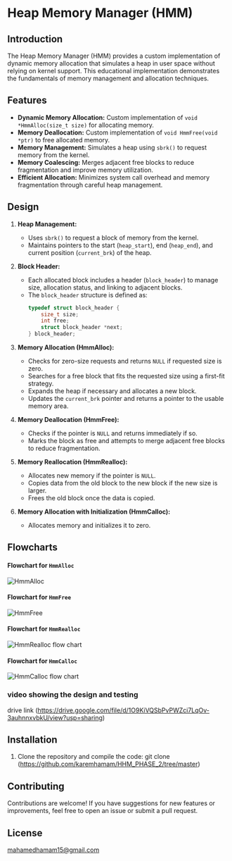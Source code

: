 # Heap Memory Manager (HMM)

## Introduction

The Heap Memory Manager (HMM) provides a custom implementation of dynamic memory allocation that simulates a heap in user space without relying on kernel support. This educational implementation demonstrates the fundamentals of memory management and allocation techniques.

## Features

- **Dynamic Memory Allocation:** Custom implementation of `void *HmmAlloc(size_t size)` for allocating memory.
- **Memory Deallocation:** Custom implementation of `void HmmFree(void *ptr)` to free allocated memory.
- **Memory Management:** Simulates a heap using `sbrk()` to request memory from the kernel.
- **Memory Coalescing:** Merges adjacent free blocks to reduce fragmentation and improve memory utilization.
- **Efficient Allocation:** Minimizes system call overhead and memory fragmentation through careful heap management.

## Design

1. **Heap Management:**
   - Uses `sbrk()` to request a block of memory from the kernel.
   - Maintains pointers to the start (`heap_start`), end (`heap_end`), and current position (`current_brk`) of the heap.

2. **Block Header:**
   - Each allocated block includes a header (`block_header`) to manage size, allocation status, and linking to adjacent blocks.
   - The `block_header` structure is defined as:
     ```c
     typedef struct block_header {
         size_t size;
         int free;
         struct block_header *next;
     } block_header;
     ```

3. **Memory Allocation (HmmAlloc):**
   - Checks for zero-size requests and returns `NULL` if requested size is zero.
   - Searches for a free block that fits the requested size using a first-fit strategy.
   - Expands the heap if necessary and allocates a new block.
   - Updates the `current_brk` pointer and returns a pointer to the usable memory area.

4. **Memory Deallocation (HmmFree):**
   - Checks if the pointer is `NULL` and returns immediately if so.
   - Marks the block as free and attempts to merge adjacent free blocks to reduce fragmentation.

5. **Memory Reallocation (HmmRealloc):**
   - Allocates new memory if the pointer is `NULL`.
   - Copies data from the old block to the new block if the new size is larger.
   - Frees the old block once the data is copied.

6. **Memory Allocation with Initialization (HmmCalloc):**
   - Allocates memory and initializes it to zero.

## Flowcharts

#### Flowchart for `HmmAlloc`

![HmmAlloc](https://github.com/user-attachments/assets/4a6c7ce8-f0cd-4530-9ecf-5875c2c6e321)

#### Flowchart for `HmmFree`

![HmmFree](https://github.com/user-attachments/assets/be41acfc-c2a8-436f-ba39-e3fcd1defff0)

#### Flowchart for `HmmRealloc`

![HmmRealloc flow chart](https://github.com/user-attachments/assets/381c26e0-b986-42f1-8955-e3f676c616cc)

#### Flowchart for `HmmCalloc`

![HmmCalloc flow chart](https://github.com/user-attachments/assets/dd00e87a-f135-4a09-aaac-0a13dcbd7d4f)

### video showing the design and testing

drive link (https://drive.google.com/file/d/1O9KiVQSbPvPWZci7LqOv-3auhnnxvbkU/view?usp=sharing)

## Installation

1. Clone the repository and compile the code: git clone (https://github.com/karemhamam/HHM_PHASE_2/tree/master)

## Contributing

Contributions are welcome! 
If you have suggestions for new features or improvements, feel free to open an issue or submit a pull request.

## License

mahamedhamam15@gmail.com
